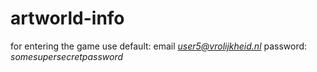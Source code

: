 # artworld-info

for entering the game use default:
email *user5@vrolijkheid.nl*
password: *somesupersecretpassword*
